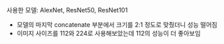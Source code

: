 사용한 모델: AlexNet, ResNet50, ResNet101

- 모델의 마지막 concatenate 부분에서 크기를 2:1 정도로 맞췄더니 성능 떨어짐
- 이미지 사이즈를 112와 224로 사용해보았는데 112의 성능이 더 좋아보임